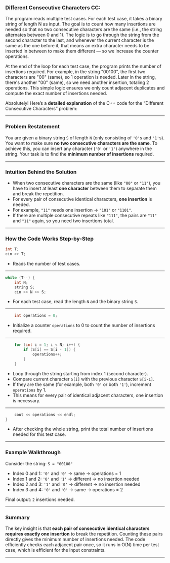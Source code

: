 ### Different Consecutive Characters CC:

The program reads multiple test cases. For each test case, it takes a binary string of length N as input. The goal is to count how many insertions are needed so that no two consecutive characters are the same (i.e., the string alternates between 0 and 1). The logic is to go through the string from the second character to the last, and whenever the current character is the same as the one before it, that means an extra character needs to be inserted in between to make them different — so we increase the counter operations.

At the end of the loop for each test case, the program prints the number of insertions required. For example, in the string "00100", the first two characters are "00" (same), so 1 operation is needed. Later in the string, there's another "00" (same), so we need another insertion, totaling 2 operations. This simple logic ensures we only count adjacent duplicates and compute the exact number of insertions needed.


Absolutely! Here’s a **detailed explanation** of the C++ code for the “Different Consecutive Characters” problem:

---

### **Problem Restatement**

You are given a binary string `S` of length `N` (only consisting of `'0'`s and `'1'`s). You want to make sure **no two consecutive characters are the same**. To achieve this, you can insert any character (`'0'` or `'1'`) anywhere in the string. Your task is to find the **minimum number of insertions** required.

---

### **Intuition Behind the Solution**

* When two consecutive characters are the same (like `"00"` or `"11"`), you have to insert at least **one character** between them to separate them and break the repetition.
* For every pair of consecutive identical characters, **one insertion** is needed.
* For example, `"11"` needs one insertion → `"101"` or `"1101"`.
* If there are multiple consecutive repeats like `"111"`, the pairs are `"11"` and `"11"` again, so you need two insertions total.

---

### **How the Code Works Step-by-Step**

```cpp
int T;
cin >> T;
```

* Reads the number of test cases.

---

```cpp
while (T--) {
    int N;
    string S;
    cin >> N >> S;
```

* For each test case, read the length `N` and the binary string `S`.

---

```cpp
    int operations = 0;
```

* Initialize a counter `operations` to 0 to count the number of insertions required.

---

```cpp
    for (int i = 1; i < N; i++) {
        if (S[i] == S[i - 1]) {
            operations++;
        }
    }
```

* Loop through the string starting from index 1 (second character).
* Compare current character `S[i]` with the previous character `S[i-1]`.
* If they are the same (for example, both `'0'` or both `'1'`), increment `operations` by 1.
* This means for every pair of identical adjacent characters, one insertion is necessary.

---

```cpp
    cout << operations << endl;
}
```

* After checking the whole string, print the total number of insertions needed for this test case.

---

### **Example Walkthrough**

Consider the string: `S = "00100"`

* Index 0 and 1: `'0'` and `'0'` → same → operations = 1
* Index 1 and 2: `'0'` and `'1'` → different → no insertion needed
* Index 2 and 3: `'1'` and `'0'` → different → no insertion needed
* Index 3 and 4: `'0'` and `'0'` → same → operations = 2

Final output: `2` insertions needed.

---

### **Summary**

The key insight is that **each pair of consecutive identical characters requires exactly one insertion** to break the repetition. Counting these pairs directly gives the minimum number of insertions needed. The code efficiently checks each adjacent pair once, so it runs in O(N) time per test case, which is efficient for the input constraints.

---

